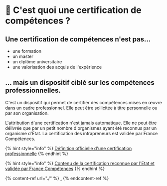 # 🌟 C'est quoi une certification de compétences ?

## Une certification de compétences n'est pas...

* une formation
* un master
* un diplôme universitaire
* une valorisation des acquis de l'expérience

## ... mais un dispositif ciblé sur les compétences professionnelles.

C'est un dispositif qui permet de certifier des compétences mises en œuvre dans un cadre professionnel. Elle peut être sollicitée à titre personnelle ou par son organisation.

L'attribution d'une certification n'est jamais automatique. Elle ne peut être délivrée que par un petit nombre d'organismes ayant été reconnus par un organisme d'État. La certification des intrapreneurs est validée par France Compétences.

{% hint style="info" %}
[Définition officielle d'une certification professionnelle](https://www.francecompetences.fr/certification-professionnelle/)
{% endhint %}

{% hint style="info" %}
[Contenu de la certification reconnue par l'Etat et validée par France Compétences](https://www.francecompetences.fr/recherche/rs/6247/)
{% endhint %}

{% content-ref url="./" %}
[.](./)
{% endcontent-ref %}
